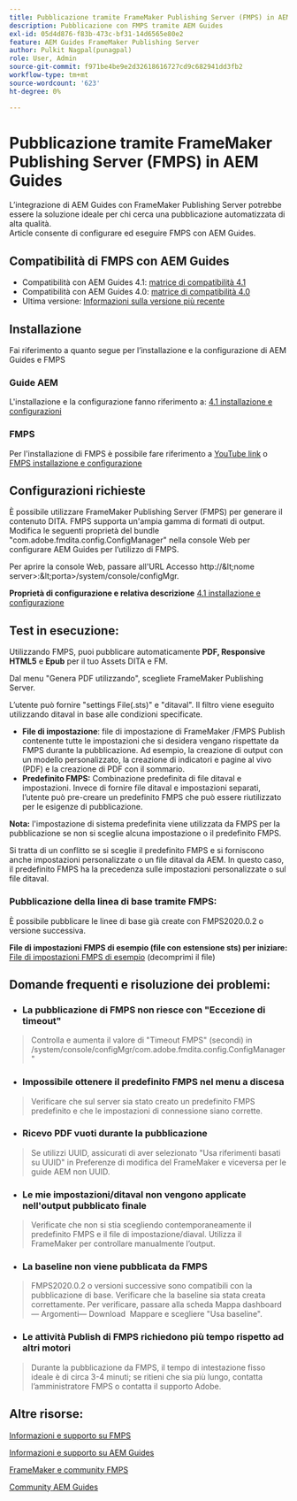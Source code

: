 ```yaml
---
title: Pubblicazione tramite FrameMaker Publishing Server (FMPS) in AEM Guides
description: Pubblicazione con FMPS tramite AEM Guides
exl-id: 05d4d876-f83b-473c-bf31-14d6565e80e2
feature: AEM Guides FrameMaker Publishing Server
author: Pulkit Nagpal(punagpal)
role: User, Admin
source-git-commit: f971be4be9e2d32618616727cd9c682941dd3fb2
workflow-type: tm+mt
source-wordcount: '623'
ht-degree: 0%

---
```


# Pubblicazione tramite FrameMaker Publishing Server (FMPS) in AEM Guides

L’integrazione di AEM Guides con FrameMaker Publishing Server potrebbe essere la soluzione ideale per chi cerca una pubblicazione automatizzata di alta qualità.\
Article consente di configurare ed eseguire FMPS con AEM Guides.

## Compatibilità di FMPS con AEM Guides

- Compatibilità con AEM Guides 4.1: [matrice di compatibilità 4.1](https://experienceleague.adobe.com/docs/experience-manager-guides-learn/tutorials/release-info/release-notes/on-prem-release-notes/release-notes-4.1.html?lang=en/#compatibility-matrix)
- Compatibilità con AEM Guides 4.0: [matrice di compatibilità 4.0](https://helpx.adobe.com/xml-documentation-for-experience-manager/release-note/release-notes-xml-documentation-solution-4-0.html/#Compatibility%20matrix)
- Ultima versione: [Informazioni sulla versione più recente](https://experienceleague.adobe.com/docs/experience-manager-guides-learn/tutorials/release-info/latest-release-info.html?lang=en)

## Installazione

Fai riferimento a quanto segue per l’installazione e la configurazione di AEM Guides e FMPS

### Guide AEM

L&#39;installazione e la configurazione fanno riferimento a: [4.1 installazione e configurazioni](https://helpx.adobe.com/content/dam/help/en/xml-documentation-solution/4-1-2/Adobe-Experience-Manager-Guides_Installation-Configuration-Guide_EN.pdf)

### FMPS

Per l&#39;installazione di FMPS è possibile fare riferimento a [YouTube link](https://www.youtube.com/watch?v=2deelyM5VA8&amp;t) o [FMPS installazione e configurazione](https://help.adobe.com/en_US/framemaker/server/index.html#t=fmps-user-guide%2Finstall_config_fmps.html%23install_config_fmps&amp;rhtocid=_2)

## Configurazioni richieste

È possibile utilizzare FrameMaker Publishing Server (FMPS) per generare il contenuto DITA. FMPS supporta un&#39;ampia gamma di formati di output. Modifica le seguenti proprietà del bundle &quot;com.adobe.fmdita.config.ConfigManager&quot; nella console Web per configurare AEM Guides per l’utilizzo di FMPS.

Per aprire la console Web, passare all&#39;URL Accesso http://\&lt;nome server\>:\&lt;porta\>/system/console/configMgr.

**Proprietà di configurazione e relativa descrizione** [4.1 installazione e configurazione](https://helpx.adobe.com/content/dam/help/en/xml-documentation-solution/4-1-2/Adobe-Experience-Manager-Guides_Installation-Configuration-Guide_EN.pdf#page=89)

## Test in esecuzione:

Utilizzando FMPS, puoi pubblicare automaticamente **PDF, Responsive HTML5** e **Epub** per il tuo Assets DITA e FM.

Dal menu &quot;Genera PDF utilizzando&quot;, scegliete FrameMaker Publishing Server.

L’utente può fornire &quot;settings File(.sts)&quot; e &quot;ditaval&quot;. Il filtro viene eseguito utilizzando ditaval in base alle condizioni specificate.

- **File di impostazione**: file di impostazione di FrameMaker /FMPS Publish contenente tutte le impostazioni che si desidera vengano rispettate da FMPS durante la pubblicazione. Ad esempio, la creazione di output con un modello personalizzato, la creazione di indicatori e pagine al vivo (PDF) e la creazione di PDF con il sommario.
- **Predefinito FMPS:** Combinazione predefinita di file ditaval e impostazioni. Invece di fornire file ditaval e impostazioni separati, l’utente può pre-creare un predefinito FMPS che può essere riutilizzato per le esigenze di pubblicazione.

**Nota:** l&#39;impostazione di sistema predefinita viene utilizzata da FMPS per la pubblicazione se non si sceglie alcuna impostazione o il predefinito FMPS.

Si tratta di un conflitto se si sceglie il predefinito FMPS e si forniscono anche impostazioni personalizzate o un file ditaval da AEM. In questo caso, il predefinito FMPS ha la precedenza sulle impostazioni personalizzate o sul file ditaval.

### Pubblicazione della linea di base tramite FMPS:

È possibile pubblicare le linee di base già create con FMPS2020.0.2 o versione successiva.

**File di impostazioni FMPS di esempio (file con estensione sts) per iniziare:** [File di impostazioni FMPS di esempio](https://acrobat.adobe.com/link/track?uri=urn:aaid:scds:US:ef750752-7a7e-4e51-923e-6b7d9861ed54) (decomprimi il file)

## Domande frequenti e risoluzione dei problemi:

- ### La pubblicazione di FMPS non riesce con &quot;Eccezione di timeout&quot;

>Controlla e aumenta il valore di &quot;Timeout FMPS&quot; (secondi) in /system/console/configMgr/com.adobe.fmdita.config.ConfigManager&quot;

- ### Impossibile ottenere il predefinito FMPS nel menu a discesa

>Verificare che sul server sia stato creato un predefinito FMPS predefinito e che le impostazioni di connessione siano corrette.

- ### Ricevo PDF vuoti durante la pubblicazione

>Se utilizzi UUID, assicurati di aver selezionato &quot;Usa riferimenti basati su UUID&quot; in Preferenze di modifica del FrameMaker e viceversa per le guide AEM non UUID.

- ### Le mie impostazioni/ditaval non vengono applicate nell&#39;output pubblicato finale

>Verificate che non si stia scegliendo contemporaneamente il predefinito FMPS e il file di impostazione/diaval. Utilizza il FrameMaker per controllare manualmente l’output.

- ### La baseline non viene pubblicata da FMPS

>FMPS2020.0.2 o versioni successive sono compatibili con la pubblicazione di base.
>Verificare che la baseline sia stata creata correttamente. Per verificare, passare alla scheda Mappa dashboard— Argomenti— Download  Mappare e scegliere &quot;Usa baseline&quot;.
- ### Le attività Publish di FMPS richiedono più tempo rispetto ad altri motori

>Durante la pubblicazione da FMPS, il tempo di intestazione fisso ideale è di circa 3-4 minuti; se ritieni che sia più lungo, contatta l’amministratore FMPS o contatta il supporto Adobe.

## Altre risorse:

[Informazioni e supporto su FMPS](https://helpx.adobe.com/support/framemaker-publishing-server.html)

[Informazioni e supporto su AEM Guides](https://helpx.adobe.com/in/support/xml-documentation-for-experience-manager.html)

[FrameMaker e community FMPS](https://community.adobe.com/t5/framemaker/ct-p/ct-framemaker?page=1&amp;sort=latest_replies&amp;lang=all&amp;tabid=all)

[Community AEM Guides](https://experienceleaguecommunities.adobe.com/t5/experience-manager-guides/ct-p/aem-xml-documentation)
